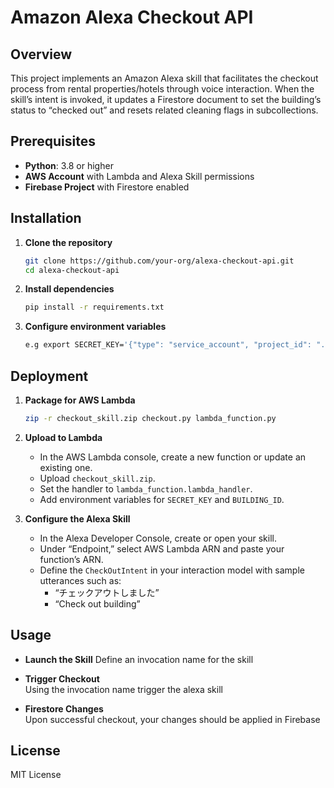 # Amazon Alexa Checkout API

## Overview
This project implements an Amazon Alexa skill that facilitates the checkout process from rental properties/hotels through voice interaction. When the skill’s intent is invoked, it updates a Firestore document to set the building’s status to “checked out” and resets related cleaning flags in subcollections.



## Prerequisites
- **Python**: 3.8 or higher  
- **AWS Account** with Lambda and Alexa Skill permissions  
- **Firebase Project** with Firestore enabled  

## Installation

1. **Clone the repository**  
   ```bash
   git clone https://github.com/your-org/alexa-checkout-api.git
   cd alexa-checkout-api
   ```

2. **Install dependencies**  
   ```bash
   pip install -r requirements.txt
   ```

3. **Configure environment variables** 
   ```bash
   e.g export SECRET_KEY='{"type": "service_account", "project_id": "...", … }'
   ```

## Deployment

1. **Package for AWS Lambda**  
   ```bash
   zip -r checkout_skill.zip checkout.py lambda_function.py
   ```

2. **Upload to Lambda**  
   - In the AWS Lambda console, create a new function or update an existing one.  
   - Upload `checkout_skill.zip`.  
   - Set the handler to `lambda_function.lambda_handler`.  
   - Add environment variables for `SECRET_KEY` and `BUILDING_ID`.

3. **Configure the Alexa Skill**  
   - In the Alexa Developer Console, create or open your skill.  
   - Under “Endpoint,” select AWS Lambda ARN and paste your function’s ARN.  
   - Define the `CheckOutIntent` in your interaction model with sample utterances such as:  
     - “チェックアウトしました”  
     - “Check out building”

## Usage

- **Launch the Skill**
  Define an invocation name for the skill


- **Trigger Checkout**  
  Using the invocation name trigger the alexa skill

- **Firestore Changes**  
  Upon successful checkout, your changes should be applied in Firebase





## License

MIT License  
